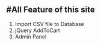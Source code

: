 #All Feature of this site
------------------------------------------------

1. Import CSV file to Database
2. jQuery AddToCart
3. Admin Panel
